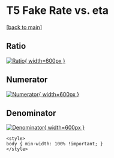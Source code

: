 # T5 Fake Rate vs. eta

[[back to main](./)]



## Ratio

[![Ratio](../mtv/var/T5_fakerate_eta.png){ width=600px }](../mtv/var/T5_fakerate_eta.pdf)

## Numerator

[![Numerator](../mtv/num/T5_fakerate_eta_num0.png){ width=600px }](../mtv/num/T5_fakerate_eta_num0.pdf)

## Denominator

[![Denominator](../mtv/den/T5_fakerate_eta_den.png){ width=600px }](../mtv/den/T5_fakerate_eta_den.pdf)


``` {=html}
<style>
body { min-width: 100% !important; }
</style>
```
